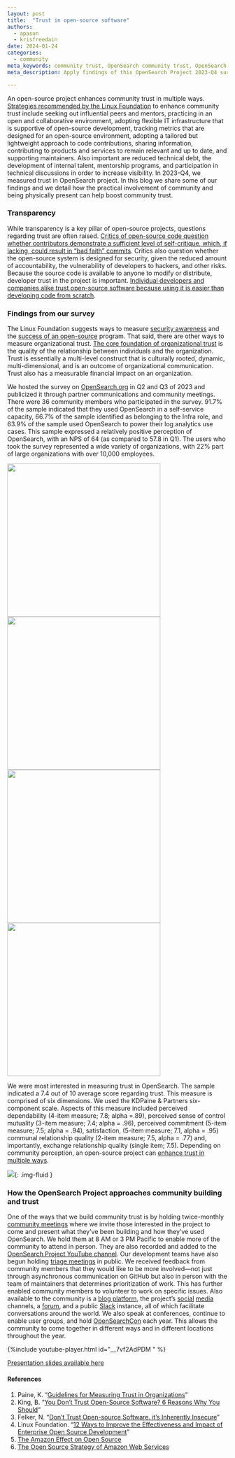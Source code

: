 ```yaml
---
layout: post
title:  "Trust in open-source software"
authors:
  - apasun
  - krisfreedain
date: 2024-01-24
categories:
  - community
meta_keywords: community trust, OpenSearch community trust, OpenSearch NPS, trust in open source
meta_description: Apply findings of this OpenSearch Project 2023-Q4 survey focusing on open-source community trust and how practical involvement in the community and physical presence can boost trust.

---
```


An open-source project enhances community trust in multiple ways. [Strategies recommended by the Linux Foundation](https://www.linuxfoundation.org/blog/12-ways-to-improve-the-effectiveness-and-impact-of-enterprise-open-source-development) to enhance community trust include seeking out influential peers and mentors, practicing in an open and collaborative environment, adopting flexible IT infrastructure that is supportive of open-source development, tracking metrics that are designed for an open-source environment, adopting a tailored but lightweight approach to code contributions, sharing information, contributing to products and services to remain relevant and up to date, and supporting maintainers. Also important are reduced technical debt, the development of internal talent, mentorship programs, and participation in technical discussions in order to increase visibility. In 2023-Q4, we measured trust in OpenSearch project. In this blog we share some of our findings and we detail how the practical involvement of community and being physically present can help boost community trust. 

### Transparency

While transparency is a key pillar of open-source projects, questions regarding trust are often raised. [Critics of open-source code question whether contributors demonstrate a sufficient level of self-critique, which, if lacking, could result in “bad faith” commits](https://fleker.medium.com/dont-trust-open-source-software-it-s-inherently-insecure-f2d87cdb76d4). Critics also question whether the open-source system is designed for security, given the reduced amount of accountability, the vulnerability of developers to hackers, and other risks. Because the source code is available to anyone to modify or distribute, developer trust in the project is important. [Individual developers and companies alike trust open-source software because using it is easier than developing code from scratch](https://www.makeuseof.com/reasons-trust-open-source-software/).

### Findings from our survey

The Linux Foundation suggests ways to measure [security awareness](https://openssf.org/blog/2023/05/17/we-want-to-hear-from-you-take-the-openssf-software-security-awareness-survey/) and the [success of an open-source](https://www.linuxfoundation.org/resources/open-source-guides/measuring-your-open-source-program-success) program. That said, there are other ways to measure organizational trust. [The core foundation of organizational trust](https://quip-amazon.com/dXW4AMSGm2A8/2023-November-Ubuntu-Summit#temp:C:INI3011cd950fe84e75acd602795) is the quality of the relationship between individuals and the organization. Trust is essentially a multi-level construct that is culturally rooted, dynamic, multi-dimensional, and is an outcome of organizational communication. Trust also has a measurable financial impact on an organization. 

We hosted the survey on [OpenSearch.org](http://opensearch.org/) in Q2 and Q3 of 2023 and publicized it through partner communications and community meetings. There were 36 community members who participated in the survey. 91.7% of the sample indicated that they used OpenSearch in a self-service capacity, 66.7% of the sample identified as belonging to the Infra role, and 63.9% of the sample used OpenSearch to power their log analytics use cases. This sample expressed a relatively positive perception of OpenSearch, with an NPS of 64 (as compared to 57.8 in Q1). The users who took the survey represented a wide variety of organizations, with 22% part of large organizations with over 10,000 employees.

<img width=350 src="/assets/media/blog-images/2024-01-24-trust-in-open-source-software/Trust Presentation Graphs-01.png">
<img width=350 src="/assets/media/blog-images/2024-01-24-trust-in-open-source-software/Trust Presentation Graphs-02.png">
<img width=350 src="/assets/media/blog-images/2024-01-24-trust-in-open-source-software/Trust Presentation Graphs-03.png">
<img width=350 src="/assets/media/blog-images/2024-01-24-trust-in-open-source-software/Trust Presentation Graphs-04.png">

We were most interested in measuring trust in OpenSearch. The sample indicated a 7.4 out of 10 average score regarding trust. This measure is comprised of six dimensions. We used the KDPaine & Partners six-component scale. Aspects of this measure included perceived dependability (4-item measure; 7.8; alpha =.89), perceived sense of control mutuality (3-item measure; 7.4; alpha = .96), perceived commitment (5-item measure; 7.5; alpha = .94), satisfaction, (5-item measure; 7.1, alpha = .95) communal relationship quality (2-item measure; 7.5, alpha = .77) and, importantly, exchange relationship quality (single item; 7.5). Depending on community perception, an open-source project can [enhance trust in multiple ways](https://www.linuxfoundation.org/blog/12-ways-to-improve-the-effectiveness-and-impact-of-enterprise-open-source-development). 

<img src="/assets/media/blog-images/2024-01-24-trust-in-open-source-software/Trust Presentation Graphs-05.png"/>{: .img-fluid }

### How the OpenSearch Project approaches community building and trust

One of the ways that we build community trust is by holding twice-monthly [community meetings](https://forum.opensearch.org/tag/community-meeting) where we invite those interested in the project to come and present what they’ve been building and how they’ve used OpenSearch. We hold them at 8 AM or 3 PM Pacific to enable more of the community to attend in person. They are also recorded and added to the [OpenSearch Project YouTube channel](https://www.youtube.com/c/OpenSearchProject). Our development teams have also begun holding [triage meetings](https://opensearch.org/events/) in public. We received feedback from community members that they would like to be more involved—not just through asynchronous communication on GitHub but also in person with the team of maintainers that determines prioritization of work. This has further enabled community members to volunteer to work on specific issues. Also available to the community is a [blog platform](https://github.com/opensearch-project/project-website/issues/new?assignees=&labels=new+blog%2C+untriaged&projects=&template=blog_post.md&title=), the project’s [social](https://www.linkedin.com/company/opensearch-project/) [media](https://twitter.com/OpenSearchProj) channels, a [forum](https://forum.opensearch.org/), and a public [Slack](https://opensearch.org/slack.html) instance, all of which facilitate conversations around the world. We also speak at conferences, continue to enable user groups, and hold [OpenSearchCon](https://opensearch.org/events/opensearchcon/) each year. This allows the community to come together in different ways and in different locations throughout the year. 

{%include youtube-player.html id="__7vf2AdPDM " %}


[Presentation slides available here](https://github.com/krisfreedain/files/blob/main/presentations/2023-11-05%20Ubuntu%20Summit%20Presentation.pdf)

#### References

1. Paine, K. “[Guidelines for Measuring Trust in Organizations](https://www.claytonschools.net/cms/lib/MO01000419/Centricity/Domain/2/NSPRA2009/2003_MeasuringTrust.pdf)”
2. King, B. “[You Don’t Trust Open-Source Software? 6 Reasons Why You Should]( https://www.makeuseof.com/reasons-trust-open-source-software/)“
3. Felker, N. “[Don’t Trust Open-source Software. it’s Inherently Insecure](https://fleker.medium.com/dont-trust-open-source-software-it-s-inherently-insecure-f2d87cdb76d4)”
4. Linux Foundation. “[12 Ways to Improve the Effectiveness and Impact of Enterprise Open Source Development](https://www.linuxfoundation.org/blog/12-ways-to-improve-the-effectiveness-and-impact-of-enterprise-open-source-development)”
5. [The Amazon Effect on Open Source](https://thenewstack.io/the-amazon-effect-on-open-source/)
6. [The Open Source Strategy of Amazon Web Services](https://thenewstack.io/the-open-source-strategy-of-amazon-web-services/)
